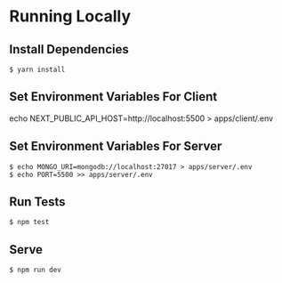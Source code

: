 # Running Locally

## Install Dependencies

```
$ yarn install
```

## Set Environment Variables For Client

echo NEXT_PUBLIC_API_HOST=http://localhost:5500 > apps/client/.env

## Set Environment Variables For Server

```
$ echo MONGO_URI=mongodb://localhost:27017 > apps/server/.env
$ echo PORT=5500 >> apps/server/.env
```

## Run Tests

```
$ npm test
```

## Serve

```
$ npm run dev
```